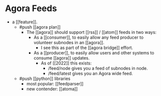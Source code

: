 # Agora Feeds

- a [[feature]].
  - #push [[agora plan]]
    - The [[agora]] should support [[rss]] / [[atom]] feeds in two ways:
      - As a [[consumer]], to easily allow any feed producer to volunteer subnodes in an [[agora]].
        - I see this as part of the [[agora bridge]] effort.
      - As a [[producer]], to easily allow users and other systems to consume [[agora]] updates.
        - As of [[2022]] this exists: 
          - /feed/node gives you a feed of subnodes in node.
          - /feed/latest gives you an Agora wide feed.
  - #push [[python]] libraries
    - most popular: [[feedparser]]
    - new contender: [[atoma]]


